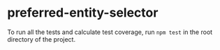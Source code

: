 # preferred-entity-selector

To run all the tests and calculate test coverage, run ```npm test``` in the root directory of the project.
